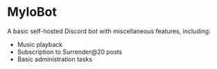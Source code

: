 # MyloBot

A basic self-hosted Discord bot with miscellaneous features, including:

* Music playback
* Subscription to Surrender@20 posts
* Basic administration tasks